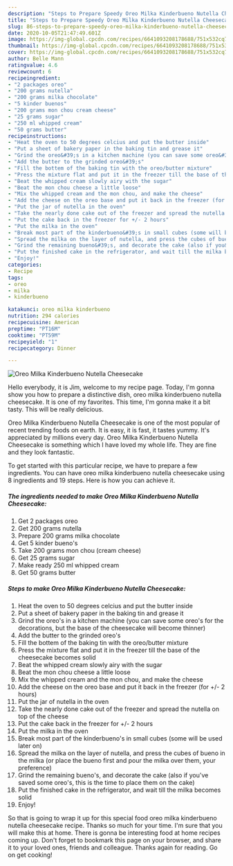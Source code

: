 ```yaml
---
description: "Steps to Prepare Speedy Oreo Milka Kinderbueno Nutella Cheesecake"
title: "Steps to Prepare Speedy Oreo Milka Kinderbueno Nutella Cheesecake"
slug: 86-steps-to-prepare-speedy-oreo-milka-kinderbueno-nutella-cheesecake
date: 2020-10-05T21:47:49.601Z
image: https://img-global.cpcdn.com/recipes/6641093208178688/751x532cq70/oreo-milka-kinderbueno-nutella-cheesecake-recipe-main-photo.jpg
thumbnail: https://img-global.cpcdn.com/recipes/6641093208178688/751x532cq70/oreo-milka-kinderbueno-nutella-cheesecake-recipe-main-photo.jpg
cover: https://img-global.cpcdn.com/recipes/6641093208178688/751x532cq70/oreo-milka-kinderbueno-nutella-cheesecake-recipe-main-photo.jpg
author: Belle Mann
ratingvalue: 4.6
reviewcount: 6
recipeingredient:
- "2 packages oreo"
- "200 grams nutella"
- "200 grams milka chocolate"
- "5 kinder buenos"
- "200 grams mon chou cream cheese"
- "25 grams sugar"
- "250 ml whipped cream"
- "50 grams butter"
recipeinstructions:
- "Heat the oven to 50 degrees celcius and put the butter inside"
- "Put a sheet of bakery paper in the baking tin and grease it"
- "Grind the oreo&#39;s in a kitchen machine (you can save some oreo&#39;s for the decorations, but the base of the cheesecake will become thinner)"
- "Add the butter to the grinded oreo&#39;s"
- "Fill the bottem of the baking tin with the oreo/butter mixture"
- "Press the mixture flat and put it in the freezer till the base of the cheesecake becomes solid"
- "Beat the whipped cream slowly airy with the sugar"
- "Beat the mon chou cheese a little loose"
- "Mix the whipped cream and the mon chou, and make the cheese"
- "Add the cheese on the oreo base and put it back in the freezer (for +/- 2 hours)"
- "Put the jar of nutella in the oven"
- "Take the nearly done cake out of the freezer and spread the nutella on top of the cheese"
- "Put the cake back in the freezer for +/- 2 hours"
- "Put the milka in the oven"
- "Break most part of the kinderbueno&#39;s in small cubes (some will be used later on)"
- "Spread the milka on the layer of nutella, and press the cubes of bueno in the milka (or place the bueno first and pour the milka over them, your preference)"
- "Grind the remaining bueno&#39;s, and decorate the cake (also if you&#39;ve saved some oreo&#39;s, this is the time to place them on the cake)"
- "Put the finished cake in the refrigerator, and wait till the milka becomes solid"
- "Enjoy!"
categories:
- Recipe
tags:
- oreo
- milka
- kinderbueno

katakunci: oreo milka kinderbueno 
nutrition: 294 calories
recipecuisine: American
preptime: "PT16M"
cooktime: "PT59M"
recipeyield: "1"
recipecategory: Dinner

---
```



![Oreo Milka Kinderbueno Nutella Cheesecake](https://img-global.cpcdn.com/recipes/6641093208178688/751x532cq70/oreo-milka-kinderbueno-nutella-cheesecake-recipe-main-photo.jpg)

Hello everybody, it is Jim, welcome to my recipe page. Today, I'm gonna show you how to prepare a distinctive dish, oreo milka kinderbueno nutella cheesecake. It is one of my favorites. This time, I'm gonna make it a bit tasty. This will be really delicious.

Oreo Milka Kinderbueno Nutella Cheesecake is one of the most popular of recent trending foods on earth. It is easy, it is fast, it tastes yummy. It's appreciated by millions every day. Oreo Milka Kinderbueno Nutella Cheesecake is something which I have loved my whole life. They are fine and they look fantastic.




To get started with this particular recipe, we have to prepare a few ingredients. You can have oreo milka kinderbueno nutella cheesecake using 8 ingredients and 19 steps. Here is how you can achieve it.

<!--inarticleads1-->

##### The ingredients needed to make Oreo Milka Kinderbueno Nutella Cheesecake:

1. Get 2 packages oreo
1. Get 200 grams nutella
1. Prepare 200 grams milka chocolate
1. Get 5 kinder bueno&#39;s
1. Take 200 grams mon chou (cream cheese)
1. Get 25 grams sugar
1. Make ready 250 ml whipped cream
1. Get 50 grams butter




<!--inarticleads2-->

##### Steps to make Oreo Milka Kinderbueno Nutella Cheesecake:

1. Heat the oven to 50 degrees celcius and put the butter inside
1. Put a sheet of bakery paper in the baking tin and grease it
1. Grind the oreo&#39;s in a kitchen machine (you can save some oreo&#39;s for the decorations, but the base of the cheesecake will become thinner)
1. Add the butter to the grinded oreo&#39;s
1. Fill the bottem of the baking tin with the oreo/butter mixture
1. Press the mixture flat and put it in the freezer till the base of the cheesecake becomes solid
1. Beat the whipped cream slowly airy with the sugar
1. Beat the mon chou cheese a little loose
1. Mix the whipped cream and the mon chou, and make the cheese
1. Add the cheese on the oreo base and put it back in the freezer (for +/- 2 hours)
1. Put the jar of nutella in the oven
1. Take the nearly done cake out of the freezer and spread the nutella on top of the cheese
1. Put the cake back in the freezer for +/- 2 hours
1. Put the milka in the oven
1. Break most part of the kinderbueno&#39;s in small cubes (some will be used later on)
1. Spread the milka on the layer of nutella, and press the cubes of bueno in the milka (or place the bueno first and pour the milka over them, your preference)
1. Grind the remaining bueno&#39;s, and decorate the cake (also if you&#39;ve saved some oreo&#39;s, this is the time to place them on the cake)
1. Put the finished cake in the refrigerator, and wait till the milka becomes solid
1. Enjoy!




So that is going to wrap it up for this special food oreo milka kinderbueno nutella cheesecake recipe. Thanks so much for your time. I'm sure that you will make this at home. There is gonna be interesting food at home recipes coming up. Don't forget to bookmark this page on your browser, and share it to your loved ones, friends and colleague. Thanks again for reading. Go on get cooking!
